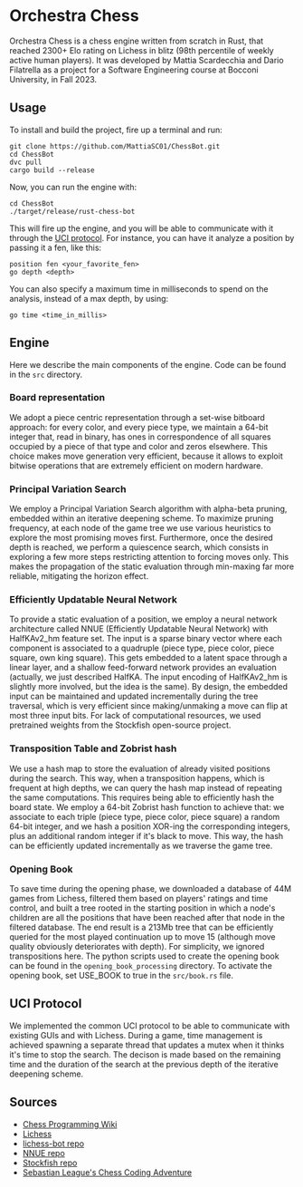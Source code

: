 # Orchestra Chess

Orchestra Chess is a chess engine written from scratch in Rust, that reached 2300+ Elo rating on Lichess in blitz (98th percentile of weekly active human players). It was developed by Mattia Scardecchia and Dario Filatrella as a project for a Software Engineering course at Bocconi University, in Fall 2023.

## Usage

To install and build the project, fire up a terminal and run:
```
git clone https://github.com/MattiaSC01/ChessBot.git
cd ChessBot
dvc pull
cargo build --release
```
Now, you can run the engine with:
```
cd ChessBot
./target/release/rust-chess-bot
```
This will fire up the engine, and you will be able to communicate with it through the [UCI protocol](https://www.wbec-ridderkerk.nl/html/UCIProtocol.html). For instance, you can have it analyze a position by passing it a fen, like this:
```
position fen <your_favorite_fen>
go depth <depth>
```
You can also specify a maximum time in milliseconds to spend on the analysis, instead of a max depth, by using:
```
go time <time_in_millis>
```

## Engine

Here we describe the main components of the engine. Code can be found in the `src` directory.

### Board representation

We adopt a piece centric representation through a set-wise bitboard approach: for every color, and every piece type, we maintain a 64-bit integer that, read in binary, has ones in correspondence of all squares occupied by a piece of that type and color and zeros elsewhere. 
This choice makes move generation very efficient, because it allows to exploit bitwise operations that are extremely efficient on modern hardware.

### Principal Variation Search

We employ a Principal Variation Search algorithm with alpha-beta pruning, embedded within an iterative deepening scheme. To maximize pruning frequency, at each node of the game tree we use various heuristics to explore the most promising moves first. Furthermore, once the desired depth is reached, we perform a quiescence search, which consists in exploring a few more steps restricting attention to forcing moves only. This makes the propagation of the static evaluation through min-maxing far more reliable, mitigating the horizon effect.

### Efficiently Updatable Neural Network

To provide a static evaluation of a position, we employ a neural network architecture called NNUE (Efficiently Updatable Neural Network) with HalfKAv2_hm feature set. The input is a sparse binary vector where each component is associated to a quadruple (piece type, piece color, piece square, own king square). This gets embedded to a latent space through a linear layer, and a shallow feed-forward network provides an evaluation (actually, we just described HalfKA. The input encoding of HalfKAv2_hm is slightly more involved, but the idea is the same).
By design, the embedded input can be maintained and updated incrementally during the tree traversal, which is very efficient since making/unmaking a move can flip at most three input bits.
For lack of computational resources, we used pretrained weights from the Stockfish open-source project.

### Transposition Table and Zobrist hash

We use a hash map to store the evaluation of already visited positions during the search. This way, when a transposition happens, which is frequent at high depths, we can query the hash map instead of repeating the same computations.
This requires being able to efficiently hash the board state. We employ a 64-bit Zobrist hash function to achieve that: we associate to each triple (piece type, piece color, piece square) a random 64-bit integer, and we hash a position XOR-ing the corresponding integers, plus an additional random integer if it's black to move. This way, the hash can be efficiently updated incrementally as we traverse the game tree.

### Opening Book

To save time during the opening phase, we downloaded a database of 44M games from Lichess, filtered them based on players' ratings and time control, and built a tree rooted in the starting position in which a node's children are all the positions that have been reached after that node in the filtered database. The end result is a 213Mb tree that can be efficiently queried for the most played continuation up to move 15 (although move quality obviously deteriorates with depth). For simplicity, we ignored transpositions here.
The python scripts used to create the opening book can be found in the `opening_book_processing` directory. To activate the opening book, set USE_BOOK to true in the `src/book.rs` file.

## UCI Protocol

We implemented the common UCI protocol to be able to communicate with existing GUIs and with Lichess. During a game, time management is achieved spawning a separate thread that updates a mutex when it thinks it's time to stop the search. The decison is made based on the remaining time and the duration of the search at the previous depth of the iterative deepening scheme.

## Sources

* [Chess Programming Wiki](https://www.chessprogramming.org/Main_Page)
* [Lichess](https://lichess.org)
* [lichess-bot repo](https://github.com/lichess-bot-devs/lichess-bot)
* [NNUE repo](https://github.com/official-stockfish/nnue-pytorch)
* [Stockfish repo](https://github.com/official-stockfish/Stockfish)
* [Sebastian League's Chess Coding Adventure](https://github.com/SebLague/Chess-Coding-Adventure)
